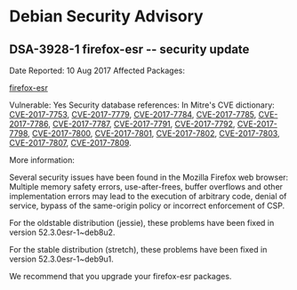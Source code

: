 
Debian Security Advisory
========================


DSA-3928-1 firefox-esr -- security update
-----------------------------------------



Date Reported:
10 Aug 2017
Affected Packages:

[firefox-esr](https://packages.debian.org/src:firefox-esr)

Vulnerable:
Yes
Security database references:
In Mitre's CVE dictionary: [CVE-2017-7753](https://security-tracker.debian.org/tracker/CVE-2017-7753), [CVE-2017-7779](https://security-tracker.debian.org/tracker/CVE-2017-7779), [CVE-2017-7784](https://security-tracker.debian.org/tracker/CVE-2017-7784), [CVE-2017-7785](https://security-tracker.debian.org/tracker/CVE-2017-7785), [CVE-2017-7786](https://security-tracker.debian.org/tracker/CVE-2017-7786), [CVE-2017-7787](https://security-tracker.debian.org/tracker/CVE-2017-7787), [CVE-2017-7791](https://security-tracker.debian.org/tracker/CVE-2017-7791), [CVE-2017-7792](https://security-tracker.debian.org/tracker/CVE-2017-7792), [CVE-2017-7798](https://security-tracker.debian.org/tracker/CVE-2017-7798), [CVE-2017-7800](https://security-tracker.debian.org/tracker/CVE-2017-7800), [CVE-2017-7801](https://security-tracker.debian.org/tracker/CVE-2017-7801), [CVE-2017-7802](https://security-tracker.debian.org/tracker/CVE-2017-7802), [CVE-2017-7803](https://security-tracker.debian.org/tracker/CVE-2017-7803), [CVE-2017-7807](https://security-tracker.debian.org/tracker/CVE-2017-7807), [CVE-2017-7809](https://security-tracker.debian.org/tracker/CVE-2017-7809).  

More information:

Several security issues have been found in the Mozilla Firefox web
browser: Multiple memory safety errors, use-after-frees, buffer
overflows and other implementation errors may lead to the execution of
arbitrary code, denial of service, bypass of the same-origin policy or
incorrect enforcement of CSP.


For the oldstable distribution (jessie), these problems have been fixed
in version 52.3.0esr-1~deb8u2.


For the stable distribution (stretch), these problems have been fixed in
version 52.3.0esr-1~deb9u1.


We recommend that you upgrade your firefox-esr packages.





